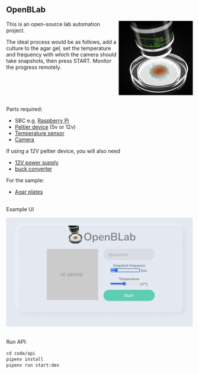 ## OpenBLab

<img src="petri-monitor-sm.jpg" alt="photo" align="right">

This is an open-source lab automation project.

The ideal process would be as follows, add a culture to the agar gel, set the temperature and frequency with which the camera should take snapshots, then press START. Monitor the progress remotely.

<br clear="both"/>

##

Parts required:

* SBC e.g. [Raspberry Pi](https://rpilocator.com/)
* [Peltier device](https://s.click.aliexpress.com/e/_DBggz5V) (5v or 12v)
* [Temperature sensor](https://s.click.aliexpress.com/e/_DmMl93Z)
* [Camera](https://s.click.aliexpress.com/e/_DmQooUJ)

If using a 12V peltier device, you will also need
* [12V power supply](https://s.click.aliexpress.com/e/_DePtWNZ)
* [buck converter](https://s.click.aliexpress.com/e/_DDBOrqR)

For the sample:
* [Agar plates](https://s.click.aliexpress.com/e/_DCe6UFd)

##

Example UI

<img src="screen1.png" width="600">

##

Run API:

```
cd code/api 
pipenv install
pipenv run start:dev
```
